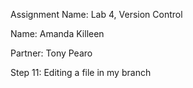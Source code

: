 Assignment Name: Lab 4, Version Control

Name: Amanda Killeen

Partner: Tony Pearo

Step 11: Editing a file in my branch
